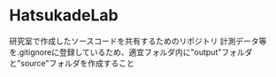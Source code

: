 # HatsukadeLab

研究室で作成したソースコードを共有するためのリポジトリ
計測データ等を.gitignoreに登録しているため、適宜フォルダ内に"output"フォルダと"source"フォルダを作成すること